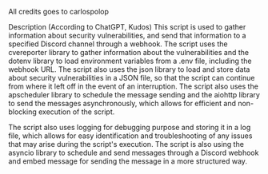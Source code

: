 All credits goes to carlospolop

Description (According to ChatGPT, Kudos)
This script is used to gather information about security vulnerabilities, and send that information to a specified Discord channel through a webhook. The script uses the cvereporter library to gather information about the vulnerabilities and the dotenv library to load environment variables from a .env file, including the webhook URL. The script also uses the json library to load and store data about security vulnerabilities in a JSON file, so that the script can continue from where it left off in the event of an interruption. The script also uses the apscheduler library to schedule the message sending and the aiohttp library to send the messages asynchronously, which allows for efficient and non-blocking execution of the script.

The script also uses logging for debugging purpose and storing it in a log file, which allows for easy identification and troubleshooting of any issues that may arise during the script's execution. The script is also using the asyncio library to schedule and send messages through a Discord webhook and embed message for sending the message in a more structured way.
